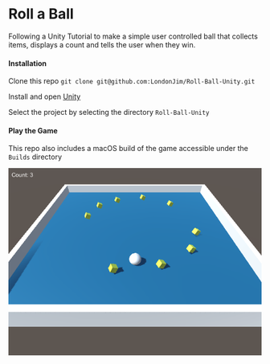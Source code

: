 # Roll a Ball

Following a Unity Tutorial to make a simple user controlled ball that collects items, displays a count and tells the user when they win.

#### Installation

Clone this repo
`git clone git@github.com:LondonJim/Roll-Ball-Unity.git`

Install and open [Unity](https://unity3d.com/)

Select the project by selecting the directory `Roll-Ball-Unity`

#### Play the Game

This repo also includes a macOS build of the game accessible under the `Builds` directory

![Image description](./images/ScreenShot.png)
